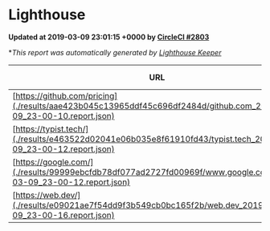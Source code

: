 
# Lighthouse

**Updated at 2019-03-09 23:01:15 +0000 by [CircleCI #2803](https://circleci.com/gh/ItinerisLtd/lighthouse-keeper-example/2803)**

**This report was automatically generated by [Lighthouse Keeper](https://github.com/itinerisltd/lighthouse-keeper)*

| URL | Performance | Accessibility | Best Practices | SEO | PWA | Updated At |
| --- | --- | --- | --- | --- | --- | --- |
| [https://github.com/pricing](./results/aae423b045c13965ddf45c696df2484d/github.com_2019-03-09_23-00-10.report.json) | 0.8 | 0.89 | 0.93 | 0.91 | 0.58 | 2019-03-09T23:00:10.988Z |
| [https://typist.tech/](./results/e463522d02041e06b035e8f61910fd43/typist.tech_2019-03-09_23-00-12.report.json) | 1 |  |  |  |  | 2019-03-09T23:00:12.117Z |
| [https://google.com/](./results/99999ebcfdb78df077ad2727fd00969f/www.google.com_2019-03-09_23-00-12.report.json) | 0.93 | 0.71 | 0.93 | 0.82 | 0.58 | 2019-03-09T23:00:12.101Z |
| [https://web.dev/](./results/e09021ae7f54dd9f3b549cb0bc165f2b/web.dev_2019-03-09_23-00-16.report.json) | 0.95 | 0.93 | 0.93 | 0.87 | 1 | 2019-03-09T23:00:16.131Z |
